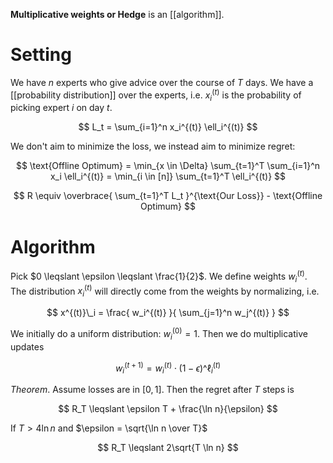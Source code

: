 **Multiplicative weights or Hedge** is an [[algorithm]].

# Setting

We have $n$ experts who give advice over the course of $T$ days. We have a [[probability distribution]] over the experts, i.e. $x^{(t)}_i$ is the probability of picking expert $i$ on day $t$. 

$$
L_t = \sum_{i=1}^n x_i^{(t)} \ell_i^{(t)}
$$

We don't aim to minimize the loss, we instead aim to minimize regret:

$$
\text{Offline Optimum} = \min_{x \in \Delta} \sum_{t=1}^T \sum_{i=1}^n x_i \ell_i^{(t)} =  \min_{i \in [n]} \sum_{t=1}^T \ell_i^{(t)}
$$

$$
R \equiv \overbrace{ \sum_{t=1}^T L_t }^{\text{Our Loss}} - \text{Offline Optimum}
$$


# Algorithm

Pick $0 \leqslant \epsilon \leqslant \frac{1}{2}$. We define weights $w_i^{(t)}$. The distribution $x^{(t)}_i$ will directly come from the weights by normalizing, i.e.

$$
x^{(t)}\_i = \frac{ w_i^{(t)} }{ \sum_{j=1}^n w_j^{(t)} }
$$

We initially do a uniform distribution: $w_i^{(0)} = 1$. Then we do multiplicative updates

$$
w_i^{(t+1)} = w_i^{(t)} \cdot (1 - \epsilon)\^{\ell_i^{(t)}}
$$

_Theorem_. Assume losses are in $[0,1]$. Then the regret after $T$ steps is

$$
R_T \leqslant \epsilon T + \frac{\ln n}{\epsilon}
$$

If $T > 4 \ln n$ and $\epsilon = \sqrt{\ln n \over T}$

$$
R_T \leqslant 2\sqrt{T \ln n}
$$
